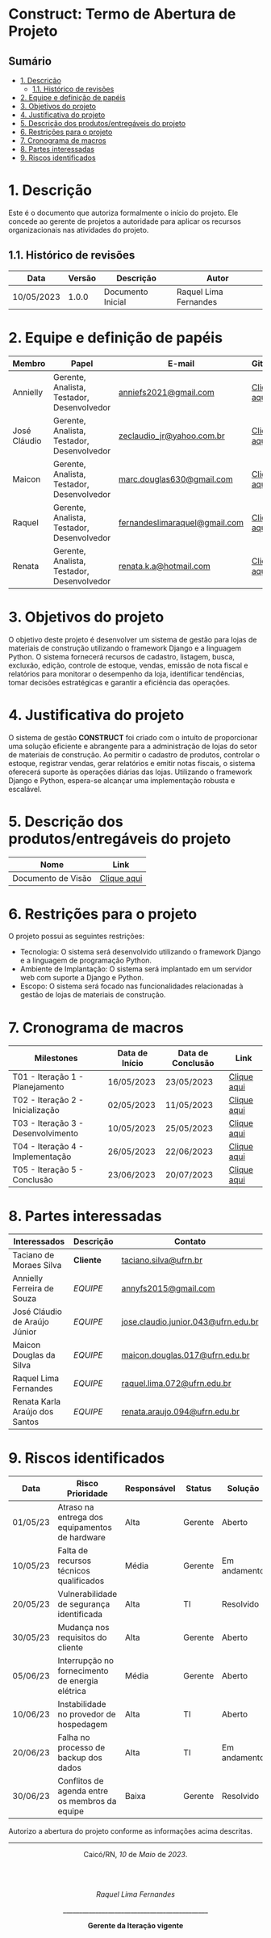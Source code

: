 <h1>Construct: Termo de Abertura de Projeto</h1>

<h2>Sumário</h2>

- [1. Descrição](#1-descrição)
  - [1.1. Histórico de revisões](#11-histórico-de-revisões)
- [2. Equipe e definição de papéis](#2-equipe-e-definição-de-papéis)
- [3. Objetivos do projeto](#3-objetivos-do-projeto)
- [4. Justificativa do projeto](#4-justificativa-do-projeto)
- [5. Descrição dos produtos/entregáveis do projeto](#5-descrição-dos-produtosentregáveis-do-projeto)
- [6. Restrições para o projeto](#6-restrições-para-o-projeto)
- [7. Cronograma de macros](#7-cronograma-de-macros)
- [8. Partes interessadas](#8-partes-interessadas)
- [9. Riscos identificados](#9-riscos-identificados)

# 1. Descrição
Este é o documento que autoriza formalmente o início do projeto. Ele concede ao gerente de projetos a autoridade para aplicar os recursos organizacionais nas atividades do projeto.

## 1.1. Histórico de revisões

| Data       | Versão | Descrição         | Autor                   |
| ---------- | ------ | ----------------- | ----------------------- |
| 10/05/2023 | 1.0.0  | Documento Inicial |Raquel Lima Fernandes    |

# 2. Equipe e definição de papéis

| Membro       | Papel                                      | E-mail                       | GitHub                                           |
| ------------ | ------------------------------------------ | ---------------------------- | ------------------------------------------------ |
| Annielly     | Gerente, Analista, Testador, Desenvolvedor | anniefs2021@gmail.com        |[Clique aqui](https://github.com/Anniellyfs)      |
| José Cláudio | Gerente, Analista, Testador, Desenvolvedor | zeclaudio_jr@yahoo.com.br    |[Clique aqui](https://github.com/ZeClaudio-Jr)    |
| Maicon       | Gerente, Analista, Testador, Desenvolvedor | marc.douglas630@gmail.com    |[Clique aqui](https://github.com/wanessabezerra)  |
| Raquel       | Gerente, Analista, Testador, Desenvolvedor | fernandeslimaraquel@gmail.com|[Clique aqui](https://github.com/fernandesraquel) |
| Renata       | Gerente, Analista, Testador, Desenvolvedor | renata.k.a@hotmail.com       |[Clique aqui](https://github.com/renatak12)       |

# 3. Objetivos do projeto
O objetivo deste projeto é desenvolver um sistema de gestão para lojas de materiais de construção utilizando o framework Django e a linguagem Python. O sistema fornecerá recursos de cadastro, listagem, busca, excluxão, edição, controle de estoque, vendas, emissão de nota fiscal e relatórios para monitorar o desempenho da loja, identificar tendências, tomar decisões estratégicas e garantir a eficiência das operações.

# 4. Justificativa do projeto
O sistema de gestão **CONSTRUCT** foi criado com o intuíto de proporcionar uma solução eficiente e abrangente para a administração de lojas do setor de materiais de construção. Ao permitir o cadastro de produtos, controlar o estoque, registrar vendas, gerar relatórios e emitir notas fiscais, o sistema oferecerá suporte às operações diárias das lojas. Utilizando o framework Django e Python, espera-se alcançar uma implementação robusta e escalável.

# 5. Descrição dos produtos/entregáveis do projeto
| Nome                            | Link                       |
| ------------------------------- | -------------------------- |
| Documento de Visão              | [Clique aqui](doc-visao.md)       |

# 6. Restrições para o projeto
O projeto possui as seguintes restrições:

* Tecnologia: O sistema será desenvolvido utilizando o framework Django e a linguagem de programação Python.  
* Ambiente de Implantação: O sistema será implantado em um servidor web com suporte a Django e Python.  
* Escopo: O sistema será focado nas funcionalidades relacionadas à gestão de lojas de materiais de construção.

# 7. Cronograma de macros

| Milestones                                 | Data de Início | Data de Conclusão | Link                                                              |
| ------------------------------------------ | -------------- | ----------------- | ----------------------------------------------------------------- |
| T01 - Iteração 1 - Planejamento            | 16/05/2023     | 23/05/2023        | [Clique aqui](https://github.com/renatak12/construct/milestone/1) |
| T02 - Iteração 2 - Inicialização           | 02/05/2023     | 11/05/2023        | [Clique aqui](https://github.com/renatak12/construct/milestone/2) |
| T03 - Iteração 3 - Desenvolvimento         | 10/05/2023     | 25/05/2023        | [Clique aqui](https://github.com/renatak12/construct/milestone/3) |
| T04 - Iteração 4 - Implementação           | 26/05/2023     | 22/06/2023        | [Clique aqui](https://github.com/renatak12/construct/milestone/4) |
| T05 - Iteração 5 - Conclusão               | 23/06/2023     | 20/07/2023        | [Clique aqui](https://github.com/renatak12/construct/milestone/5) |

# 8. Partes interessadas

| Interessados             | Descrição       | Contato                                                         |
| ------------------------ | --------------- | --------------------------------------------------------------- |
| Taciano de Moraes Silva  | **Cliente**     | [taciano.silva@ufrn.br](link)                                   |
| Annielly Ferreira de Souza                 | _EQUIPE_    |[annyfs2015@gmail.com](link)                       |
| José Cláudio de Araújo Júnior              | _EQUIPE_    |[jose.claudio.junior.043@ufrn.edu.br](link)        |
| Maicon Douglas da Silva                    | _EQUIPE_    |[maicon.douglas.017@ufrn.edu.br](link)             |
| Raquel Lima Fernandes                      | _EQUIPE_    |[raquel.lima.072@ufrn.edu.br](link)                |
| Renata Karla Araújo dos Santos             | _EQUIPE_    |[renata.araujo.094@ufrn.edu.br](link)              |

# 9. Riscos identificados

|Data|	Risco	Prioridade|	Responsável|	Status|	Solução|
|---|---|---|---|---|
|01/05/23|	Atraso na entrega dos equipamentos de hardware|	Alta|	Gerente|	Aberto|	Entrar em contato com o fornecedor para obter um posicionamento e considerar alternativas de fornecimento ou ajuste de prazos.|
|10/05/23|	Falta de recursos técnicos qualificados|	Média|	Gerente|	Em andamento|	Iniciar processo de contratação ou treinamento da equipe para preencher a lacuna de habilidades necessárias.|
|20/05/23|	Vulnerabilidade de segurança identificada|	Alta|	TI|	Resolvido|	Aplicar patches e atualizações de segurança para corrigir a vulnerabilidade identificada e monitorar regularmente a segurança do sistema.|
|30/05/23|	Mudança nos requisitos do cliente|	Alta|	Gerente|	Aberto|	Realizar reunião com o cliente para entender as mudanças necessárias e avaliar o impacto nos prazos e custos do projeto.|
|05/06/23|	Interrupção no fornecimento de energia elétrica|	Média|	Gerente|	Aberto|	Estabelecer um plano de contingência com um gerador de energia ou fonte alternativa para minimizar o impacto de possíveis interrupções.|
|10/06/23|	Instabilidade no provedor de hospedagem|	Alta|	TI|	Aberto|	Avaliar alternativas de provedores de hospedagem, realizar testes de desempenho e confiabilidade e implementar medidas de backup para evitar perda de dados.|
|20/06/23|	Falha no processo de backup dos dados|	Alta|	TI|	Em andamento|	Revisar e aprimorar o processo de backup, realizar testes regulares de restauração e implementar mecanismos de monitoramento para garantir a eficácia do backup.|
|30/06/23|	Conflitos de agenda entre os membros da equipe|	Baixa|	Gerente|	Resolvido|	Implementar um sistema de gerenciamento de calendário compartilhado e estabelecer políticas de comunicação e coordenação entre a equipe.|

Autorizo a abertura do projeto conforme as informações acima descritas.
___

<p align="center">Caicó/RN, <i>10</i> de <i>Maio</i> de <i>2023</i>.</p>
<br/>
<br/>
<p align="center"><i>Raquel Lima Fernandes</i></p>
<p align="center">_____________________________________________</p>
<p align="center"><strong> Gerente da Iteração vigente</strong></p>
